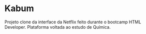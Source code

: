 # Kabum
Projeto clone da interface da Netflix feito durante o bootcamp HTML Developer. Plataforma voltada ao estudo de Química.
